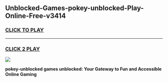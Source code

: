 
## Unblocked-Games-pokey-unblocked-Play-Online-Free-v3414
<h3>
<a href="https://premium76.site?title=pokey-unblocked&ref=26A">CLICK TO PLAY</a></h3>
<hr>

<h3>
<a href="https://premium76.site?title=pokey-unblocked&ref=26A">CLICK 2 PLAY</a>
  
</h3>

<a href="https://premium76.site?title=pokey-unblocked&ref=26A"><img src="https://clearcache.store/games.png"></a>


**pokey-unblocked games unblocked: Your Gateway to Fun and Accessible Online Gaming**
